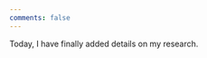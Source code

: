 ```yaml
---
comments: false
---
```


Today, I have finally added details on my research.

<!--You can do bullet points like this
* a
* b-->
